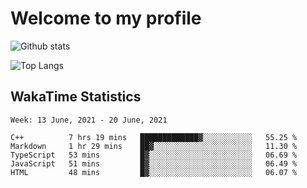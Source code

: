 # Welcome to my profile

![Github stats](https://github-readme-stats.vercel.app/api?username=xinthose&show_icons=true&theme=radical&count_private=true)

![Top Langs](https://github-readme-stats.vercel.app/api/top-langs/?username=xinthose)

## WakaTime Statistics
<!--START_SECTION:waka-->
```text
Week: 13 June, 2021 - 20 June, 2021

C++          7 hrs 19 mins   █████████████▓░░░░░░░░░░░   55.25 % 
Markdown     1 hr 29 mins    ██▓░░░░░░░░░░░░░░░░░░░░░░   11.30 % 
TypeScript   53 mins         █▓░░░░░░░░░░░░░░░░░░░░░░░   06.69 % 
JavaScript   51 mins         █▓░░░░░░░░░░░░░░░░░░░░░░░   06.49 % 
HTML         48 mins         █▓░░░░░░░░░░░░░░░░░░░░░░░   06.07 % 
```
<!--END_SECTION:waka-->
